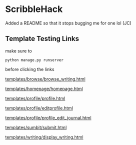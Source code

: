 ScribbleHack
============
Added a README so that it stops bugging me for one lol (JC)

Template Testing Links
----------------------
make sure to

	python manage.py runserver

before clicking the links

[templates/browse/browse_writing.html](http://127.0.0.1:8000/testing/browse_writing/)

[templates/homepage/homepage.html](http://127.0.0.1:8000/testing/homepage/)

[templates/profile/profile.html](http://127.0.0.1:8000/testing/profile/)

[templates/profile/editprofile.html](http://127.0.0.1:8000/testing/edit_profile/)

[templates/profile/profile_edit_journal.html](http://127.0.0.1:8000/testing/profile_edit_journal/)

[templates/sumbit/submit.html](http://127.0.0.1:8000/testing/submit/)

[templates/writing/display_writing.html](http://127.0.0.1:8000/testing/display_writing/)

